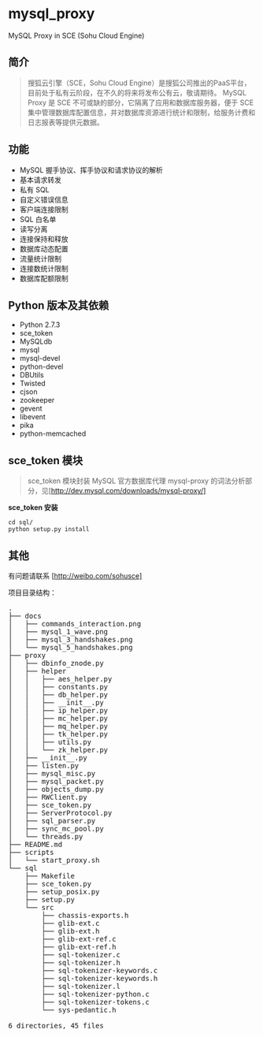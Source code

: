 mysql_proxy
===========
MySQL Proxy in SCE (Sohu Cloud Engine)

简介
-----------
> 搜狐云引擎（SCE，Sohu Cloud Engine）是搜狐公司推出的PaaS平台，目前处于私有云阶段，在不久的将来将发布公有云，敬请期待。
> MySQL Proxy 是 SCE 不可或缺的部分，它隔离了应用和数据库服务器，便于 SCE 集中管理数据库配置信息，并对数据库资源进行统计和限制，给服务计费和日志报表等提供元数据。

功能
-----------
- MySQL 握手协议、挥手协议和请求协议的解析
- 基本请求转发
- 私有 SQL
- 自定义错误信息
- 客户端连接限制
- SQL 白名单
- 读写分离
- 连接保持和释放
- 数据库动态配置
- 流量统计限制
- 连接数统计限制
- 数据库配额限制

Python 版本及其依赖
-----------
- Python 2.7.3
- sce_token
- MySQLdb
 - mysql
 - mysql-devel
 - python-devel
- DBUtils
- Twisted
- cjson
- zookeeper
- gevent
 - libevent
- pika
- python-memcached

sce_token 模块
-----------
> sce_token 模块封装 MySQL 官方数据库代理 mysql-proxy 的词法分析部分，见[http://dev.mysql.com/downloads/mysql-proxy/]

 **sce_token 安装**

    cd sql/
    python setup.py install

其他
-----------
有问题请联系 [http://weibo.com/sohusce]

项目目录结构：
<pre>
.
├── docs
│   ├── commands_interaction.png
│   ├── mysql_1_wave.png
│   ├── mysql_3_handshakes.png
│   └── mysql_5_handshakes.png
├── proxy
│   ├── dbinfo_znode.py
│   ├── helper
│   │   ├── aes_helper.py
│   │   ├── constants.py
│   │   ├── db_helper.py
│   │   ├── __init__.py
│   │   ├── ip_helper.py
│   │   ├── mc_helper.py
│   │   ├── mq_helper.py
│   │   ├── tk_helper.py
│   │   ├── utils.py
│   │   └── zk_helper.py
│   ├── __init__.py
│   ├── listen.py
│   ├── mysql_misc.py
│   ├── mysql_packet.py
│   ├── objects_dump.py
│   ├── RWClient.py
│   ├── sce_token.py
│   ├── ServerProtocol.py
│   ├── sql_parser.py
│   ├── sync_mc_pool.py
│   └── threads.py
├── README.md
├── scripts
│   └── start_proxy.sh
└── sql
    ├── Makefile
    ├── sce_token.py
    ├── setup_posix.py
    ├── setup.py
    └── src
        ├── chassis-exports.h
        ├── glib-ext.c
        ├── glib-ext.h
        ├── glib-ext-ref.c
        ├── glib-ext-ref.h
        ├── sql-tokenizer.c
        ├── sql-tokenizer.h
        ├── sql-tokenizer-keywords.c
        ├── sql-tokenizer-keywords.h
        ├── sql-tokenizer.l
        ├── sql-tokenizer-python.c
        ├── sql-tokenizer-tokens.c
        └── sys-pedantic.h

6 directories, 45 files
</pre>
[http://weibo.com/sohusce]: http://weibo.com/sohusce
[http://dev.mysql.com/downloads/mysql-proxy/]: http://dev.mysql.com/downloads/mysql-proxy/ 
